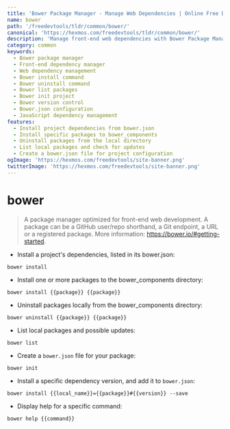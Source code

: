 ```yaml
---
title: 'Bower Package Manager - Manage Web Dependencies | Online Free DevTools by Hexmos'
name: bower
path: '/freedevtools/tldr/common/bower/'
canonical: 'https://hexmos.com/freedevtools/tldr/common/bower/'
description: 'Manage front-end web dependencies with Bower Package Manager. Install, uninstall, and list packages. Simplify web development. Free online tool, no registration required.'
category: common
keywords:
  - Bower package manager
  - Front-end dependency manager
  - Web dependency management
  - Bower install command
  - Bower uninstall command
  - Bower list packages
  - Bower init project
  - Bower version control
  - Bower.json configuration
  - JavaScript dependency management
features:
  - Install project dependencies from bower.json
  - Install specific packages to bower_components
  - Uninstall packages from the local directory
  - List local packages and check for updates
  - Create a bower.json file for project configuration
ogImage: 'https://hexmos.com/freedevtools/site-banner.png'
twitterImage: 'https://hexmos.com/freedevtools/site-banner.png'
---
```


# bower

> A package manager optimized for front-end web development.
> A package can be a GitHub user/repo shorthand, a Git endpoint, a URL or a registered package.
> More information: <https://bower.io/#getting-started>.

- Install a project's dependencies, listed in its bower.json:

`bower install`

- Install one or more packages to the bower_components directory:

`bower install {{package}} {{package}}`

- Uninstall packages locally from the bower_components directory:

`bower uninstall {{package}} {{package}}`

- List local packages and possible updates:

`bower list`

- Create a `bower.json` file for your package:

`bower init`

- Install a specific dependency version, and add it to `bower.json`:

`bower install {{local_name}}={{package}}#{{version}} --save`

- Display help for a specific command:

`bower help {{command}}`
